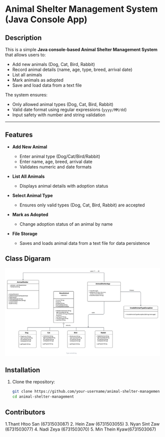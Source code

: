 #  Animal Shelter Management System (Java Console App)

## Description
This is a simple **Java console-based Animal Shelter Management System** that allows users to:
-  Add new animals (Dog, Cat, Bird, Rabbit)
-  Record animal details (name, age, type, breed, arrival date)
-  List all animals
-  Mark animals as adopted
-  Save and load data from a text file

The system ensures:
-  Only allowed animal types (Dog, Cat, Bird, Rabbit)
-  Valid date format using regular expressions (`yyyy/MM/dd`)
-  Input safety with number and string validation

---

##  Features
-  **Add New Animal**
    - Enter animal type (Dog/Cat/Bird/Rabbit)
    - Enter name, age, breed, arrival date
    - Validates numeric and date formats

-  **List All Animals**
    - Displays animal details with adoption status

-  **Select Animal Type**
    - Ensures only valid types (Dog, Cat, Bird, Rabbit) are accepted

-  **Mark as Adopted**
    - Change adoption status of an animal by name

-  **File Storage**
    - Saves and loads animal data from a text file for data persistence

## Class Digaram
  ![Class Diagram](images/classdiagram.png)

## Installation
1. Clone the repository:
   ```bash
   git clone https://github.com/your-username/animal-shelter-management.git
   cd animal-shelter-management
## Contributors
1.Thant Htoo San (6731503087)
2. Hein Zaw      (6731503055)
3. Nyan Sint Zaw (6731503077)
4. Nadi Zeya     (6731503070)
5. Min Thein Kyaw(6731503067)
